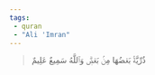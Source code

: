 ```yaml
---
tags: 
 - quran 
 - "Ali 'Imran"
---
```


> ذُرِّيَّةَۢ بَعۡضُهَا مِنۢ بَعۡضٖۗ وَٱللَّهُ سَمِيعٌ عَلِيمٌ
